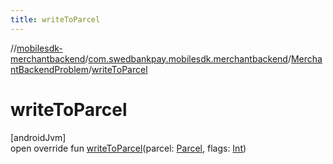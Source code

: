 ```yaml
---
title: writeToParcel
---
```

//[mobilesdk-merchantbackend](../../../index.html)/[com.swedbankpay.mobilesdk.merchantbackend](../index.html)/[MerchantBackendProblem](index.html)/[writeToParcel](write-to-parcel.html)



# writeToParcel



[androidJvm]\
open override fun [writeToParcel](write-to-parcel.html)(parcel: [Parcel](https://developer.android.com/reference/kotlin/android/os/Parcel.html), flags: [Int](https://kotlinlang.org/api/latest/jvm/stdlib/kotlin/-int/index.html))




